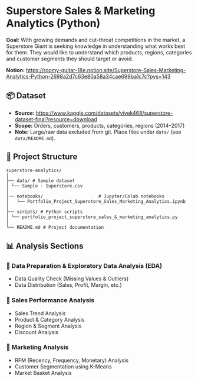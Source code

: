 # Superstore Sales & Marketing Analytics (Python)

**Goal:** With growing demands and cut-throat competitions in the market, a Superstore Giant is seeking knowledge in understanding what works best for them. They would like to understand which products, regions, categories and customer segments they should target or avoid.

**Notion:** https://roomy-guitar-18e.notion.site/Superstore-Sales-Marketing-Analytics-Python-2698a2d7c63e80a58a34cae699ba1c7c?pvs=143

## 📦 Dataset
- **Source:** https://www.kaggle.com/datasets/vivek468/superstore-dataset-final?resource=download
- **Scope:** Orders, customers, products, categories, regions (2014–2017)
- **Note:** Large/raw data excluded from git. Place files under `data/` (see `data/README.md`).

## 📂 Project Structure
```
superstore-analytics/
│
├── data/ # Sample dataset 
│ └── Sample - Superstore.csv
│
│── notebooks/                     # Jupyter/Colab notebooks
│   └── Portfolio_Project_Superstore_Sales_Marketing_Analytics.ipynb
│
├── scripts/ # Python scripts
│ └── portfolio_project_superstore_sales_&_marketing_analytics.py
│
└── README.md # Project documentation
```
## 📊 Analysis Sections
### 🔹 Data Preparation & Exploratory Data Analysis (EDA)
- Data Quality Check (Missing Values & Outliers)
- Data Distribution (Sales, Profit, Margin, etc.)

### 🔹 Sales Performance Analysis
- Sales Trend Analysis
- Product & Category Analysis
- Region & Segment Analysis
- Discount Analysis

### 🔹 Marketing Analysis
- RFM (Recency, Frequency, Monetary) Analysis
- Customer Segmentation using K-Means
- Market Basket Analysis
